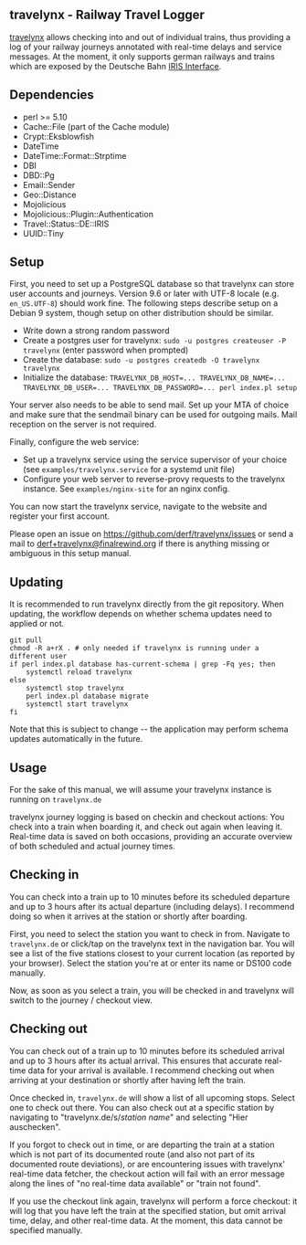 travelynx - Railway Travel Logger
---

[travelynx](https://finalrewind.org/projects/travelynx/) allows checking into
and out of individual trains, thus providing a log of your railway journeys
annotated with real-time delays and service messages. At the moment, it only
supports german railways and trains which are exposed by the Deutsche Bahn
[IRIS Interface](https://finalrewind.org/projects/Travel-Status-DE-IRIS/).

Dependencies
---

 * perl >= 5.10
 * Cache::File (part of the Cache module)
 * Crypt::Eksblowfish
 * DateTime
 * DateTime::Format::Strptime
 * DBI
 * DBD::Pg
 * Email::Sender
 * Geo::Distance
 * Mojolicious
 * Mojolicious::Plugin::Authentication
 * Travel::Status::DE::IRIS
 * UUID::Tiny

Setup
---

First, you need to set up a PostgreSQL database so that travelynx can store
user accounts and journeys. Version 9.6 or later with UTF-8 locale (e.g.
`en_US.UTF-8`) should work fine.  The following steps describe setup on a
Debian 9 system, though setup on other distribution should be similar.

* Write down a strong random password
* Create a postgres user for travelynx: `sudo -u postgres createuser -P travelynx`
  (enter password when prompted)
* Create the database: `sudo -u postgres createdb -O travelynx travelynx`
* Initialize the database: `TRAVELYNX_DB_HOST=... TRAVELYNX_DB_NAME=... `
  `TRAVELYNX_DB_USER=... TRAVELYNX_DB_PASSWORD=... perl index.pl setup`

Your server also needs to be able to send mail. Set up your MTA of choice and
make sure that the sendmail binary can be used for outgoing mails. Mail
reception on the server is not required.

Finally, configure the web service:

* Set up a travelynx service using the service supervisor of your choice
  (see `examples/travelynx.service` for a systemd unit file)
* Configure your web server to reverse-provy requests to the travelynx
  instance. See `examples/nginx-site` for an nginx config.

You can now start the travelynx service, navigate to the website and register
your first account.

Please open an issue on <https://github.com/derf/travelynx/issues> or send a
mail to derf+travelynx@finalrewind.org if there is anything missing or
ambiguous in this setup manual.

Updating
---

It is recommended to run travelynx directly from the git repository. When
updating, the workflow depends on whether schema updates need to applied
or not.

```
git pull
chmod -R a+rX . # only needed if travelynx is running under a different user
if perl index.pl database has-current-schema | grep -Fq yes; then
    systemctl reload travelynx
else
    systemctl stop travelynx
    perl index.pl database migrate
    systemctl start travelynx
fi
```

Note that this is subject to change -- the application may perform schema
updates automatically in the future.

Usage
---

For the sake of this manual, we will assume your travelynx instance is running
on `travelynx.de`

travelynx journey logging is based on checkin and checkout actions: You check
into a train when boarding it, and check out again when leaving it. Real-time
data is saved on both occasions, providing an accurate overview of both
scheduled and actual journey times.

## Checking in

You can check into a train up to 10 minutes before its scheduled departure and
up to 3 hours after its actual departure (including delays). I recommend
doing so when it arrives at the station or shortly after boarding.

First, you need to select the station you want to check in from.
Navigate to `travelynx.de` or click/tap on the travelynx text in the navigation
bar. You will see a list of the five stations closest to your current location
(as reported by your browser). Select the station you're at or enter its
name or DS100 code manually.

Now, as soon as you select a train, you will be checked in and travelynx
will switch to the journey / checkout view.

## Checking out

You can check out of a train up to 10 minutes before its scheduled arrival and
up to 3 hours after its actual arrival. This ensures that accurate real-time
data for your arrival is available.  I recommend checking out when arriving at
your destination or shortly after having left the train.

Once checked in, `travelynx.de` will show a list of all upcoming stops. Select
one to check out there. You can also check out at a specific station by
navigating to "travelynx.de/s/*station name*" and selecting "Hier auschecken".

If you forgot to check out in time, or are departing the train at a station
which is not part of its documented route (and also not part of its documented
route deviations), or are encountering issues with travelynx' real-time data
fetcher, the checkout action will fail with an error message along the lines
of "no real-time data available" or "train not found".

If you use the checkout link again, travelynx will perform a force checkout: it
will log that you have left the train at the specified station, but omit
arrival time, delay, and other real-time data. At the moment, this data cannot
be specified manually.
